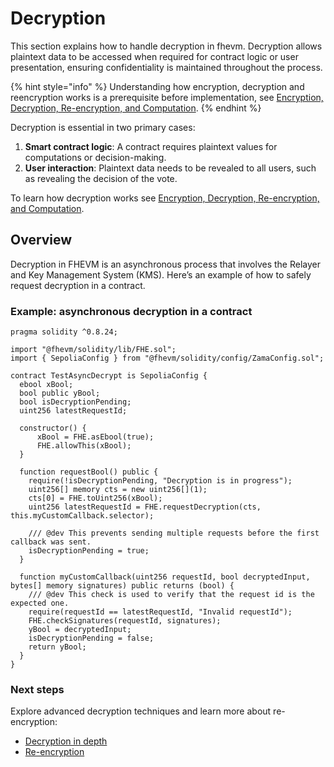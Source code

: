 # Decryption

This section explains how to handle decryption in fhevm. Decryption allows plaintext data to be accessed when required for contract logic or user presentation, ensuring confidentiality is maintained throughout the process.

{% hint style="info" %}
Understanding how encryption, decryption and reencryption works is a prerequisite before implementation, see [Encryption, Decryption, Re-encryption, and Computation](../../introductions/d_re_ecrypt_compute.md).
{% endhint %}

Decryption is essential in two primary cases:

1. **Smart contract logic**: A contract requires plaintext values for computations or decision-making.
2. **User interaction**: Plaintext data needs to be revealed to all users, such as revealing the decision of the vote.

To learn how decryption works see [Encryption, Decryption, Re-encryption, and Computation](../../introductions/d_re_ecrypt_compute.md).

## Overview

Decryption in FHEVM is an asynchronous process that involves the Relayer and Key Management System (KMS).
Here’s an example of how to safely request decryption in a contract.

### Example: asynchronous decryption in a contract

```solidity
pragma solidity ^0.8.24;

import "@fhevm/solidity/lib/FHE.sol";
import { SepoliaConfig } from "@fhevm/solidity/config/ZamaConfig.sol";

contract TestAsyncDecrypt is SepoliaConfig {
  ebool xBool;
  bool public yBool;
  bool isDecryptionPending;
  uint256 latestRequestId;

  constructor() {
      xBool = FHE.asEbool(true);
      FHE.allowThis(xBool);
  }

  function requestBool() public {
    require(!isDecryptionPending, "Decryption is in progress");
    uint256[] memory cts = new uint256[](1);
    cts[0] = FHE.toUint256(xBool);
    uint256 latestRequestId = FHE.requestDecryption(cts, this.myCustomCallback.selector);

    /// @dev This prevents sending multiple requests before the first callback was sent.
    isDecryptionPending = true;
  }

  function myCustomCallback(uint256 requestId, bool decryptedInput, bytes[] memory signatures) public returns (bool) {
    /// @dev This check is used to verify that the request id is the expected one.
    require(requestId == latestRequestId, "Invalid requestId");
    FHE.checkSignatures(requestId, signatures);
    yBool = decryptedInput;
    isDecryptionPending = false;
    return yBool;
  }
}
```

### Next steps

Explore advanced decryption techniques and learn more about re-encryption:

- [Decryption in depth](decrypt_details.md)
- [Re-encryption](reencryption.md)
